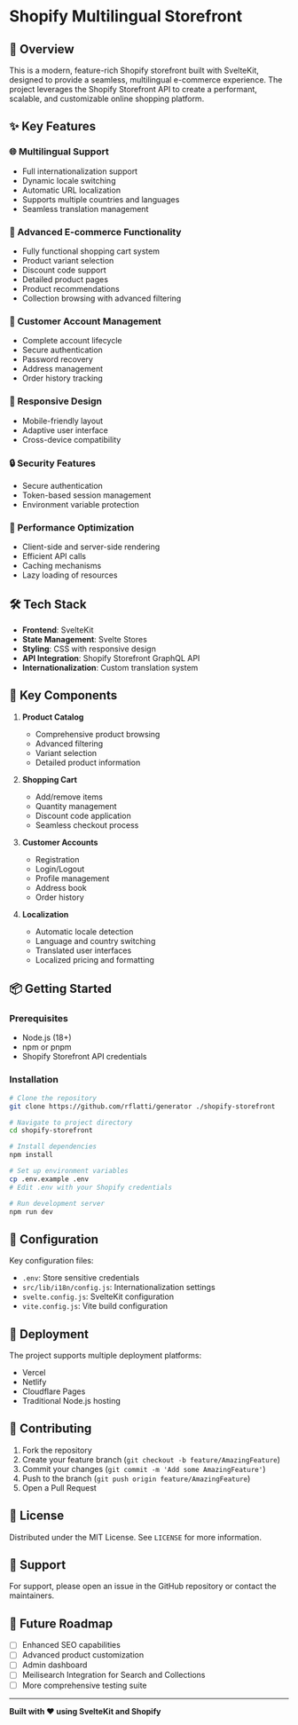 # Shopify Multilingual Storefront

## 🚀 Overview

This is a modern, feature-rich Shopify storefront built with SvelteKit, designed to provide a seamless, multilingual e-commerce experience. The project leverages the Shopify Storefront API to create a performant, scalable, and customizable online shopping platform.

## ✨ Key Features

### 🌐 Multilingual Support
- Full internationalization support
- Dynamic locale switching
- Automatic URL localization
- Supports multiple countries and languages
- Seamless translation management

### 🛒 Advanced E-commerce Functionality
- Fully functional shopping cart system
- Product variant selection
- Discount code support
- Detailed product pages
- Product recommendations
- Collection browsing with advanced filtering

### 👤 Customer Account Management
- Complete account lifecycle
- Secure authentication
- Password recovery
- Address management
- Order history tracking

### 🎨 Responsive Design
- Mobile-friendly layout
- Adaptive user interface
- Cross-device compatibility

### 🔒 Security Features
- Secure authentication
- Token-based session management
- Environment variable protection

### 🚀 Performance Optimization
- Client-side and server-side rendering
- Efficient API calls
- Caching mechanisms
- Lazy loading of resources

## 🛠 Tech Stack

- **Frontend**: SvelteKit
- **State Management**: Svelte Stores
- **Styling**: CSS with responsive design
- **API Integration**: Shopify Storefront GraphQL API
- **Internationalization**: Custom translation system

## 🔑 Key Components

1. **Product Catalog**
   - Comprehensive product browsing
   - Advanced filtering
   - Variant selection
   - Detailed product information

2. **Shopping Cart**
   - Add/remove items
   - Quantity management
   - Discount code application
   - Seamless checkout process

3. **Customer Accounts**
   - Registration
   - Login/Logout
   - Profile management
   - Address book
   - Order history

4. **Localization**
   - Automatic locale detection
   - Language and country switching
   - Translated user interfaces
   - Localized pricing and formatting

## 📦 Getting Started

### Prerequisites
- Node.js (18+)
- npm or pnpm
- Shopify Storefront API credentials

### Installation

```bash
# Clone the repository
git clone https://github.com/rflatti/generator ./shopify-storefront

# Navigate to project directory
cd shopify-storefront

# Install dependencies
npm install

# Set up environment variables
cp .env.example .env
# Edit .env with your Shopify credentials

# Run development server
npm run dev
```

## 🌟 Configuration

Key configuration files:
- `.env`: Store sensitive credentials
- `src/lib/i18n/config.js`: Internationalization settings
- `svelte.config.js`: SvelteKit configuration
- `vite.config.js`: Vite build configuration

## 🚀 Deployment

The project supports multiple deployment platforms:
- Vercel
- Netlify
- Cloudflare Pages
- Traditional Node.js hosting

## 📝 Contributing

1. Fork the repository
2. Create your feature branch (`git checkout -b feature/AmazingFeature`)
3. Commit your changes (`git commit -m 'Add some AmazingFeature'`)
4. Push to the branch (`git push origin feature/AmazingFeature`)
5. Open a Pull Request

## 📄 License

Distributed under the MIT License. See `LICENSE` for more information.

## 🤝 Support

For support, please open an issue in the GitHub repository or contact the maintainers.

## 🌈 Future Roadmap

- [ ] Enhanced SEO capabilities
- [ ] Advanced product customization
- [ ] Admin dashboard
- [ ] Meilisearch Integration for Search and Collections
- [ ] More comprehensive testing suite

---

**Built with ❤️ using SvelteKit and Shopify**

